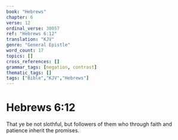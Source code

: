```yaml
---
book: "Hebrews"
chapter: 6
verse: 12
ordinal_verse: 30057
ref: "Hebrews 6:12"
translation: "KJV"
genre: "General Epistle"
word_count: 17
topics: []
cross_references: []
grammar_tags: [negation, contrast]
thematic_tags: []
tags: ["Bible","KJV","Hebrews"]
---
```


# Hebrews 6:12

That ye be not slothful, but followers of them who through faith and patience inherit the promises.
